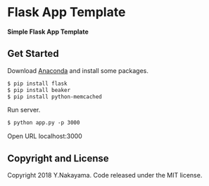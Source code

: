 Flask App Template
==================

**Simple Flask App Template**

Get Started
-----------

Download [Anaconda](https://www.anaconda.com/) and install some packages.

``` html
$ pip install flask
$ pip install beaker
$ pip install python-memcached
```

Run server.

``` html
$ python app.py -p 3000
```

Open URL localhost:3000

## Copyright and License

Copyright 2018 Y.Nakayama. Code released under the MIT license.
